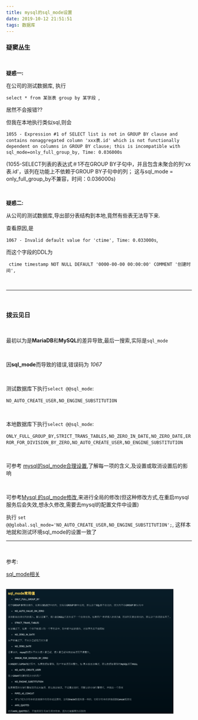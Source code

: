 ```yaml
---
title: mysql的sql_mode设置
date: 2019-10-12 21:51:51
tags: 数据库
---
```



### 疑窦丛生

<br>


**疑惑一:**

在公司的测试数据库, 执行

 `select * from 某张表 group by 某字段 `, 

 居然不会报错??



但我在本地执行类似sql,则会

```
1055 - Expression #1 of SELECT list is not in GROUP BY clause and contains nonaggregated column 'xxx表.id' which is not functionally dependent on columns in GROUP BY clause; this is incompatible with sql_mode=only_full_group_by, Time: 0.036000s

```

(1055-SELECT列表的表达式＃1不在GROUP BY子句中，并且包含未聚合的列'xx表.id'，该列在功能上不依赖于GROUP BY子句中的列； 这与sql_mode = only_full_group_by不兼容，时间：0.036000s)


 <br>

 **疑惑二:**

 从公司的测试数据库,导出部分表结构到本地,竟然有些表无法导下来.

 查看原因,是

 `1067 - Invalid default value for 'ctime', Time: 0.033000s`,
 
 而这个字段的DDL为

 ` ctime timestamp NOT NULL DEFAULT '0000-00-00 00:00:00' COMMENT '创建时间',`

<br>


---

<br>

### 拨云见日

<br>


最初以为是**MariaDB**和**MySQL**的差异导致,最后一搜索,实际是`sql_mode`

<br>


因**sql_mode**而导致的错误,错误码为 *1067*


<br>

测试数据库下执行`select @@sql_mode`:

`NO_AUTO_CREATE_USER,NO_ENGINE_SUBSTITUTION`

<br>

本地数据库下执行`select @@sql_mode`:

`ONLY_FULL_GROUP_BY,STRICT_TRANS_TABLES,NO_ZERO_IN_DATE,NO_ZERO_DATE,ERROR_FOR_DIVISION_BY_ZERO,NO_AUTO_CREATE_USER,NO_ENGINE_SUBSTITUTION`


<br>


可参考
[mysql的sql_mode合理设置](http://xstarcd.github.io/wiki/MySQL/MySQL-sql-mode.html),了解每一项的含义,及设置或取消设置后的影响

<br>

可参考[Mysql 的sql_mode修改](https://www.jianshu.com/p/85b8d38e7ad0),来进行全局的修改(但这种修改方式,在重启mysql服务后会失效,想永久修改,需要去mysql的配置文件中设置)

执行 `set @@global.sql_mode='NO_AUTO_CREATE_USER,NO_ENGINE_SUBSTITUTION';`, 这样本地就和测试环境sql_mode的设置一致了


---

<br>

参考:


[sql_mode相关](https://note.youdao.com/web/#/file/WEB511ced6263aae866775462fd7ba0faf3/note/WEBedfa34689ab3471e3e4f8991599f284c/)


<br>


<img src="mysql的sql-mode设置/0.png" width = 90% height = 50% />
